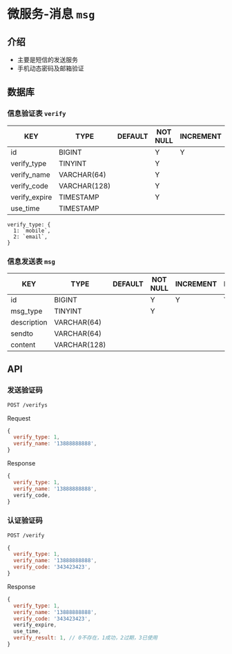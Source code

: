 # 微服务-消息 `msg`

## 介绍

- 主要是短信的发送服务
- 手机动态密码及邮箱验证

## 数据库

### 信息验证表 `verify`

| KEY           | TYPE         | DEFAULT | NOT NULL | INCREMENT | PRIMARY | FOREIGN | NOTICE        |
|---------------|--------------|---------|----------|-----------|---------|---------|---------------|
| id            | BIGINT       |         | Y        | Y         | Y       |         |               |
| verify_type   | TINYINT      |         | Y        |           |         |         |               |
| verify_name   | VARCHAR(64)  |         | Y        |           |         |         | `13888888888` |
| verify_code   | VARCHAR(128) |         | Y        |           |         |         | `123456`      |
| verify_expire | TIMESTAMP    |         | Y        |           |         |         |               |
| use_time      | TIMESTAMP    |         |          |           |         |         |               |

```JS
verify_type: {
  1: `mobile`,
  2: `email`,
}
```

### 信息发送表 `msg`

| KEY         | TYPE         | DEFAULT | NOT NULL | INCREMENT | PRIMARY | FOREIGN | NOTICE |
|-------------|--------------|---------|----------|-----------|---------|---------|--------|
| id          | BIGINT       |         | Y        | Y         | Y       |         |        |
| msg_type    | TINYINT      |         | Y        |           |         |         |        |
| description | VARCHAR(64)  |         |          |           |         |         |        |
| sendto      | VARCHAR(64)  |         |          |           |         |         |        |
| content     | VARCHAR(128) |         |          |           |         |         |        |

## API

### 发送验证码

```sh
POST /verifys
```

Request

```js
{
  verify_type: 1,
  verify_name: '13888888888',
}
```

Response

```js
{
  verify_type: 1,
  verify_name: '13888888888',
  verify_code,
}
```

### 认证验证码

```sh
POST /verify
```

```js
{
  verify_type: 1,
  verify_name: '13888888888',
  verify_code: '343423423',
}
```

Response

```js
{
  verify_type: 1,
  verify_name: '13888888888',
  verify_code: '343423423',
  verify_expire,
  use_time,
  verify_result: 1, // 0不存在，1成功，2过期，3已使用
}



